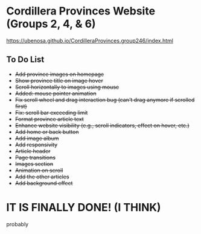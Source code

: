 # Cordillera Provinces Website (Groups 2, 4, & 6)
https://ubenosa.github.io/CordilleraProvinces.group246/index.html
## To Do List
- ~~Add province images on homepage~~
- ~~Show province title on image hover~~
- ~~Scroll horizontally to images using mouse~~
- ~~Added: mouse pointer animation~~
- ~~Fix scroll wheel and drag interaction bug (can't drag anymore if scrolled first)~~
- ~~Fix: scroll bar exceeding limit~~
- ~~Format province article text~~
- ~~Enhance website visibility (e.g., ~~scroll indicators~~, ~~effect on hover~~, etc.)~~
- ~~Add home or back button~~
- ~~Add image album~~
- ~~Add responsivity~~
- ~~Article header~~
- ~~Page transitions~~
- ~~Images section~~
- ~~Animation on scroll~~
- ~~Add the other articles~~
- ~~Add background effect~~

# IT IS FINALLY DONE! (I THINK)
probably
